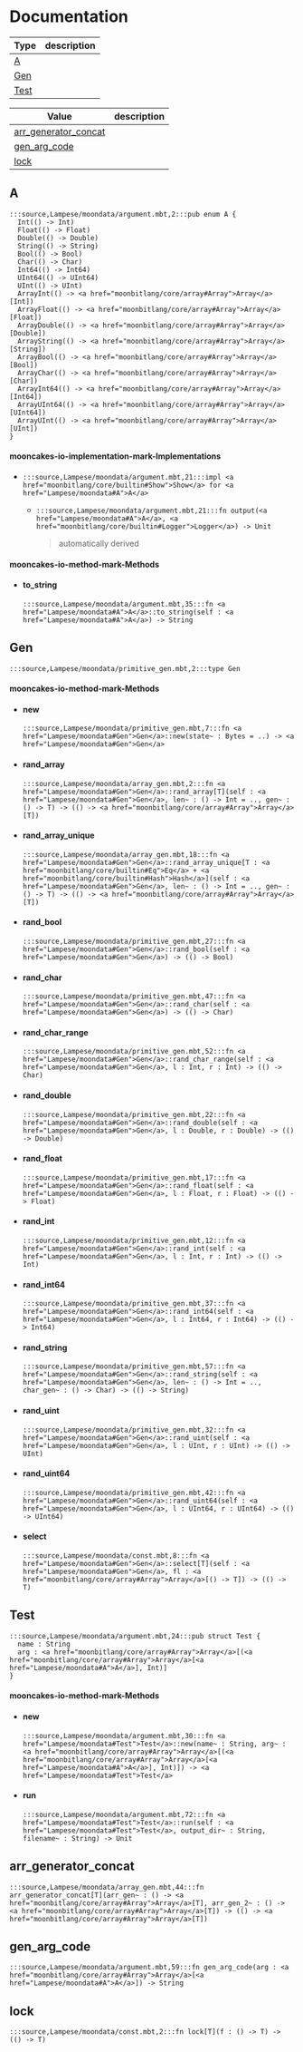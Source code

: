 # Documentation
|Type|description|
|---|---|
|[A](#A)||
|[Gen](#Gen)||
|[Test](#Test)||

|Value|description|
|---|---|
|[arr\_generator\_concat](#arr_generator_concat)||
|[gen\_arg\_code](#gen_arg_code)||
|[lock](#lock)||

## A

```moonbit
:::source,Lampese/moondata/argument.mbt,2:::pub enum A {
  Int(() -> Int)
  Float(() -> Float)
  Double(() -> Double)
  String(() -> String)
  Bool(() -> Bool)
  Char(() -> Char)
  Int64(() -> Int64)
  UInt64(() -> UInt64)
  UInt(() -> UInt)
  ArrayInt(() -> <a href="moonbitlang/core/array#Array">Array</a>[Int])
  ArrayFloat(() -> <a href="moonbitlang/core/array#Array">Array</a>[Float])
  ArrayDouble(() -> <a href="moonbitlang/core/array#Array">Array</a>[Double])
  ArrayString(() -> <a href="moonbitlang/core/array#Array">Array</a>[String])
  ArrayBool(() -> <a href="moonbitlang/core/array#Array">Array</a>[Bool])
  ArrayChar(() -> <a href="moonbitlang/core/array#Array">Array</a>[Char])
  ArrayInt64(() -> <a href="moonbitlang/core/array#Array">Array</a>[Int64])
  ArrayUInt64(() -> <a href="moonbitlang/core/array#Array">Array</a>[UInt64])
  ArrayUInt(() -> <a href="moonbitlang/core/array#Array">Array</a>[UInt])
}
```


#### mooncakes-io-implementation-mark-Implementations
- ```moonbit
  :::source,Lampese/moondata/argument.mbt,21:::impl <a href="moonbitlang/core/builtin#Show">Show</a> for <a href="Lampese/moondata#A">A</a>
  ```
  > 
  * ```moonbit
    :::source,Lampese/moondata/argument.mbt,21:::fn output(<a href="Lampese/moondata#A">A</a>, <a href="moonbitlang/core/builtin#Logger">Logger</a>) -> Unit
    ```
    > automatically derived

#### mooncakes-io-method-mark-Methods
- #### to\_string
  ```moonbit
  :::source,Lampese/moondata/argument.mbt,35:::fn <a href="Lampese/moondata#A">A</a>::to_string(self : <a href="Lampese/moondata#A">A</a>) -> String
  ```
  > 

## Gen

```moonbit
:::source,Lampese/moondata/primitive_gen.mbt,2:::type Gen
```


#### mooncakes-io-method-mark-Methods
- #### new
  ```moonbit
  :::source,Lampese/moondata/primitive_gen.mbt,7:::fn <a href="Lampese/moondata#Gen">Gen</a>::new(state~ : Bytes = ..) -> <a href="Lampese/moondata#Gen">Gen</a>
  ```
  > 
- #### rand\_array
  ```moonbit
  :::source,Lampese/moondata/array_gen.mbt,2:::fn <a href="Lampese/moondata#Gen">Gen</a>::rand_array[T](self : <a href="Lampese/moondata#Gen">Gen</a>, len~ : () -> Int = .., gen~ : () -> T) -> (() -> <a href="moonbitlang/core/array#Array">Array</a>[T])
  ```
  > 
- #### rand\_array\_unique
  ```moonbit
  :::source,Lampese/moondata/array_gen.mbt,18:::fn <a href="Lampese/moondata#Gen">Gen</a>::rand_array_unique[T : <a href="moonbitlang/core/builtin#Eq">Eq</a> + <a href="moonbitlang/core/builtin#Hash">Hash</a>](self : <a href="Lampese/moondata#Gen">Gen</a>, len~ : () -> Int = .., gen~ : () -> T) -> (() -> <a href="moonbitlang/core/array#Array">Array</a>[T])
  ```
  > 
- #### rand\_bool
  ```moonbit
  :::source,Lampese/moondata/primitive_gen.mbt,27:::fn <a href="Lampese/moondata#Gen">Gen</a>::rand_bool(self : <a href="Lampese/moondata#Gen">Gen</a>) -> (() -> Bool)
  ```
  > 
- #### rand\_char
  ```moonbit
  :::source,Lampese/moondata/primitive_gen.mbt,47:::fn <a href="Lampese/moondata#Gen">Gen</a>::rand_char(self : <a href="Lampese/moondata#Gen">Gen</a>) -> (() -> Char)
  ```
  > 
- #### rand\_char\_range
  ```moonbit
  :::source,Lampese/moondata/primitive_gen.mbt,52:::fn <a href="Lampese/moondata#Gen">Gen</a>::rand_char_range(self : <a href="Lampese/moondata#Gen">Gen</a>, l : Int, r : Int) -> (() -> Char)
  ```
  > 
- #### rand\_double
  ```moonbit
  :::source,Lampese/moondata/primitive_gen.mbt,22:::fn <a href="Lampese/moondata#Gen">Gen</a>::rand_double(self : <a href="Lampese/moondata#Gen">Gen</a>, l : Double, r : Double) -> (() -> Double)
  ```
  > 
- #### rand\_float
  ```moonbit
  :::source,Lampese/moondata/primitive_gen.mbt,17:::fn <a href="Lampese/moondata#Gen">Gen</a>::rand_float(self : <a href="Lampese/moondata#Gen">Gen</a>, l : Float, r : Float) -> (() -> Float)
  ```
  > 
- #### rand\_int
  ```moonbit
  :::source,Lampese/moondata/primitive_gen.mbt,12:::fn <a href="Lampese/moondata#Gen">Gen</a>::rand_int(self : <a href="Lampese/moondata#Gen">Gen</a>, l : Int, r : Int) -> (() -> Int)
  ```
  > 
- #### rand\_int64
  ```moonbit
  :::source,Lampese/moondata/primitive_gen.mbt,37:::fn <a href="Lampese/moondata#Gen">Gen</a>::rand_int64(self : <a href="Lampese/moondata#Gen">Gen</a>, l : Int64, r : Int64) -> (() -> Int64)
  ```
  > 
- #### rand\_string
  ```moonbit
  :::source,Lampese/moondata/primitive_gen.mbt,57:::fn <a href="Lampese/moondata#Gen">Gen</a>::rand_string(self : <a href="Lampese/moondata#Gen">Gen</a>, len~ : () -> Int = .., char_gen~ : () -> Char) -> (() -> String)
  ```
  > 
- #### rand\_uint
  ```moonbit
  :::source,Lampese/moondata/primitive_gen.mbt,32:::fn <a href="Lampese/moondata#Gen">Gen</a>::rand_uint(self : <a href="Lampese/moondata#Gen">Gen</a>, l : UInt, r : UInt) -> (() -> UInt)
  ```
  > 
- #### rand\_uint64
  ```moonbit
  :::source,Lampese/moondata/primitive_gen.mbt,42:::fn <a href="Lampese/moondata#Gen">Gen</a>::rand_uint64(self : <a href="Lampese/moondata#Gen">Gen</a>, l : UInt64, r : UInt64) -> (() -> UInt64)
  ```
  > 
- #### select
  ```moonbit
  :::source,Lampese/moondata/const.mbt,8:::fn <a href="Lampese/moondata#Gen">Gen</a>::select[T](self : <a href="Lampese/moondata#Gen">Gen</a>, fl : <a href="moonbitlang/core/array#Array">Array</a>[() -> T]) -> (() -> T)
  ```
  > 

## Test

```moonbit
:::source,Lampese/moondata/argument.mbt,24:::pub struct Test {
  name : String
  arg : <a href="moonbitlang/core/array#Array">Array</a>[(<a href="moonbitlang/core/array#Array">Array</a>[<a href="Lampese/moondata#A">A</a>], Int)]
}
```


#### mooncakes-io-method-mark-Methods
- #### new
  ```moonbit
  :::source,Lampese/moondata/argument.mbt,30:::fn <a href="Lampese/moondata#Test">Test</a>::new(name~ : String, arg~ : <a href="moonbitlang/core/array#Array">Array</a>[(<a href="moonbitlang/core/array#Array">Array</a>[<a href="Lampese/moondata#A">A</a>], Int)]) -> <a href="Lampese/moondata#Test">Test</a>
  ```
  > 
- #### run
  ```moonbit
  :::source,Lampese/moondata/argument.mbt,72:::fn <a href="Lampese/moondata#Test">Test</a>::run(self : <a href="Lampese/moondata#Test">Test</a>, output_dir~ : String, filename~ : String) -> Unit
  ```
  > 

## arr\_generator\_concat

```moonbit
:::source,Lampese/moondata/array_gen.mbt,44:::fn arr_generator_concat[T](arr_gen~ : () -> <a href="moonbitlang/core/array#Array">Array</a>[T], arr_gen_2~ : () -> <a href="moonbitlang/core/array#Array">Array</a>[T]) -> (() -> <a href="moonbitlang/core/array#Array">Array</a>[T])
```


## gen\_arg\_code

```moonbit
:::source,Lampese/moondata/argument.mbt,59:::fn gen_arg_code(arg : <a href="moonbitlang/core/array#Array">Array</a>[<a href="Lampese/moondata#A">A</a>]) -> String
```


## lock

```moonbit
:::source,Lampese/moondata/const.mbt,2:::fn lock[T](f : () -> T) -> (() -> T)
```

